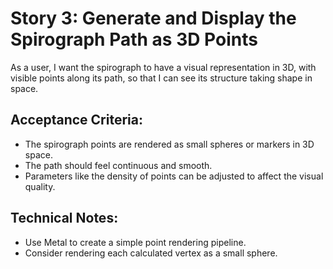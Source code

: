 # Story 3: Generate and Display the Spirograph Path as 3D Points

As a user, I want the spirograph to have a visual representation in 3D, with visible points along its path, so that I can see its structure taking shape in space.

## Acceptance Criteria:
* The spirograph points are rendered as small spheres or markers in 3D space.
* The path should feel continuous and smooth.
* Parameters like the density of points can be adjusted to affect the visual quality.

## Technical Notes:
* Use Metal to create a simple point rendering pipeline.
* Consider rendering each calculated vertex as a small sphere.

